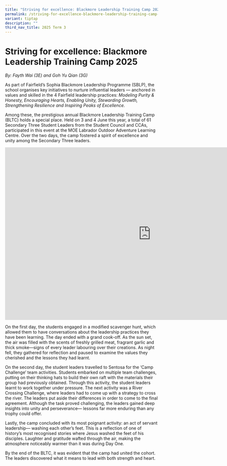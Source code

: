 ```yaml
---
title: "Striving for excellence: Blackmore Leadership Training Camp 2025"
permalink: /striving-for-excellence-blackmore-leadership-training-camp-2025/
variant: tiptap
description: ""
third_nav_title: 2025 Term 3
---
```

<h1><strong>Striving for excellence: Blackmore Leadership Training Camp 2025</strong>&nbsp;</h1>
<p><em>By: Fayth Wai (3E) and Goh Yu Qian (3G)</em>
</p>
<p>As part of Fairfield’s Sophia Blackmore Leadership Programme (SBLP), the
school organises key initiatives to nurture influential leaders — anchored
in values and skilled in the 4 Fairfield leadership practices: <em>Modeling Purity &amp; Honesty, Encouraging Hearts, Enabling Unity, Stewarding Growth, Strengthening Resilience and Inspiring Peaks of Excellence.</em>
</p>
<p>Among these, the prestigious annual Blackmore Leadership Training Camp
(BLTC) holds a special place. Held on 3 and 4 June this year, a total of
61 Secondary Three Student Leaders from the Student Council and CCAs, participated
in this event at the MOE Labrador Outdoor Adventure Learning Centre. Over
the two days, the camp fostered a spirit of excellence and unity among
the Secondary Three leaders.&nbsp;</p>
<div class="iframe-wrapper">
<iframe height="569" width="960" allowfullscreen="true" frameborder="0" src="https://docs.google.com/presentation/d/e/2PACX-1vTUWXOfVPU9xAx2hGmPMSZMf7w8ssBNIAyzDl4ODRA6TtULOJhRjXj9ESlOY1M5n4xEiYJl4swoGK3K/pubembed?start=true&amp;loop=true&amp;delayms=3000"></iframe>
</div>
<p>On the first day, the students engaged in a modified scavenger hunt, which
allowed them to have conversations about the leadership practices they
have been learning. The day ended with a grand cook-off. As the sun set,
the air was filled with the scents of freshly grilled meat, fragrant garlic
and thick smoke—signs of every leader labouring over their creations. As
night fell, they gathered for reflection and paused to examine the values
they cherished and the lessons they had learnt.</p>
<p>On the second day, the student leaders travelled to Sentosa for the ‘Camp
Challenge’ team activities. Students embarked on multiple team challenges,
putting on their thinking hats to build their own raft with the materials
their group had previously obtained. Through this activity, the student
leaders learnt to work together under pressure. The next activity was a
River Crossing Challenge, where leaders had to come up with a strategy
to cross the river. The leaders put aside their differences in order to
come to the final agreement. Although the task proved challenging, the
leaders gained deep insights into unity and perseverance— lessons far more
enduring than any trophy could offer.</p>
<p>Lastly, the camp concluded with its most poignant activity: an act of
servant leadership— washing each other’s feet. This is a reflection of
one of history’s most recognised stories where Jesus washed the feet of
his disciples. Laughter and gratitude wafted through the air, making the
atmosphere noticeably warmer than it was during Day One.</p>
<p>By the end of the BLTC, it was evident that the camp had united the cohort.
The leaders discovered what it means to lead with both strength and heart.&nbsp;</p>
<p>
<br>
</p>